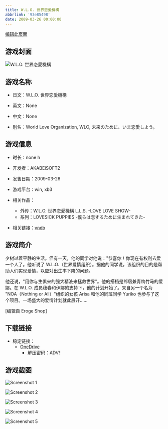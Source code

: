 ```yaml
---
title: W.L.O. 世界恋愛機構
abbrlink: '93e85498'
date: 2009-03-26 00:00:00
---
```

[编辑此页面](https://github.com/ACG-3/ADV3-source/blob/main/source/_posts/games/W.L.O.%20%E4%B8%96%E7%95%8C%E6%81%8B%E6%84%9B%E6%A9%9F%E6%A7%8B.md)

## 游戏封面

![W.L.O. 世界恋愛機構](https://pan.timero.xyz/d/onedrive/img_lib_001/W.L.O.%20%E4%B8%96%E7%95%8C%E6%81%8B%E6%84%9B%E6%A9%9F%E6%A7%8B_cover.avif)


## 游戏名称

- 日文：W.L.O. 世界恋愛機構
- 英文：None
- 中文：None

- 别名：World Love Organization, WLO, 未来のために、いま恋愛しよう。


## 游戏信息

- 时长：none h
- 开发者：AKABEiSOFT2
- 发售日期：2009-03-26
- 游戏平台：win, xb3
- 相关作品：
   - 外传：W.L.O. 世界恋愛機構 L.L.S. -LOVE LOVE SHOW-
   - 系列：LOVESICK PUPPIES -僕らは恋するために生まれてきた-

- 相关链接：[vndb](https://vndb.org/v1181)


## 游戏简介

夕树过着平静的生活。但有一天，他的同学对他说："恭喜你！你现在有权利去爱一个人了。他听说了 W.L.O.（世界爱情组织）。据他的同学说，该组织的目的是帮助人们实现爱情，以应对出生率下降的问题。

他还说，"用你与生俱来的强大精液来拯救世界"。他的搭档是邻居兼青梅竹马的爱娜。在 W.L.O. 成员穗春和伊娜的支持下，他的计划开始了。来自另一个名为 "NOA（Nothing or All）"组织的女孩 Arisa 和他的同班同学 Yuriko 也参与了这个项目。一场盛大的爱情计划就此展开......

[编辑自 Eroge Shop］


## 下载链接

- 稳定链接：
    - [OneDrive](https://pan.timero.xyz/onedrive/adv_lib_001/W.L.O.%20%E4%B8%96%E7%95%8C%E6%81%8B%E6%84%9B%E6%A9%9F%E6%A7%8B)
        - 解压密码：ADV!



## 游戏截图


![Screenshot 1](https://pan.timero.xyz/d/onedrive/img_lib_001/W.L.O.%20%E4%B8%96%E7%95%8C%E6%81%8B%E6%84%9B%E6%A9%9F%E6%A7%8B_Screenshot_1.avif)

![Screenshot 2](https://pan.timero.xyz/d/onedrive/img_lib_001/W.L.O.%20%E4%B8%96%E7%95%8C%E6%81%8B%E6%84%9B%E6%A9%9F%E6%A7%8B_Screenshot_2.avif)

![Screenshot 3](https://pan.timero.xyz/d/onedrive/img_lib_001/W.L.O.%20%E4%B8%96%E7%95%8C%E6%81%8B%E6%84%9B%E6%A9%9F%E6%A7%8B_Screenshot_3.avif)

![Screenshot 4](https://pan.timero.xyz/d/onedrive/img_lib_001/W.L.O.%20%E4%B8%96%E7%95%8C%E6%81%8B%E6%84%9B%E6%A9%9F%E6%A7%8B_Screenshot_4.avif)

![Screenshot 5](https://pan.timero.xyz/d/onedrive/img_lib_001/W.L.O.%20%E4%B8%96%E7%95%8C%E6%81%8B%E6%84%9B%E6%A9%9F%E6%A7%8B_Screenshot_5.avif)

